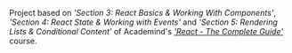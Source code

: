 Project based on *'Section 3: React Basics & Working With Components'*, *'Section 4: React State & Working with Events'* and *'Section 5: Rendering Lists & Conditional Content'* of Academind's *['React - The Complete Guide'](https://acad.link/reactjs)* course.
